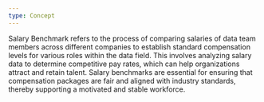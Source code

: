 ```yaml
---
type: Concept
---
```


Salary Benchmark refers to the process of comparing salaries of data team members across different companies to establish standard compensation levels for various roles within the data field. This involves analyzing salary data to determine competitive pay rates, which can help organizations attract and retain talent. Salary benchmarks are essential for ensuring that compensation packages are fair and aligned with industry standards, thereby supporting a motivated and stable workforce.